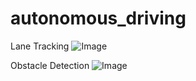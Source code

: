 # autonomous_driving

Lane Tracking
![Image](https://github.com/user-attachments/assets/1f9c7c82-c445-442d-a9a6-d26b829239cd)

Obstacle Detection
![Image](https://github.com/user-attachments/assets/85ea2942-973c-4a9f-9cd7-3affd045741c)

